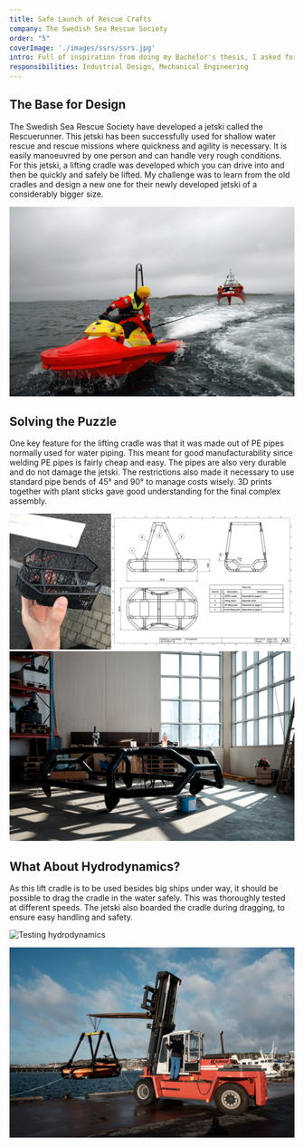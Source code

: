 ```yaml
---
title: Safe Launch of Rescue Crafts
company: The Swedish Sea Rescue Society
order: "5"
coverImage: './images/ssrs/ssrs.jpg'
intro: Full of inspiration from doing my Bachelor's thesis, I asked for more employment at the Swedish Sea Rescue Society. They are right now prototyping a new rescue jetski for big passenger ferries which I am designing and constructing the lift cradle for. I also designed a custom fender.
responsibilities: Industrial Design, Mechanical Engineering
---
```


## The Base for Design
The Swedish Sea Rescue Society have developed a jetski called the Rescuerunner. This jetski has been successfully used for shallow water rescue and rescue missions where quickness and agility is necessary. It is easily manoeuvred by one person and can handle very rough conditions. For this jetski, a lifting cradle was developed which you can drive into and then be quickly and safely be lifted. My challenge was to learn from the old cradles and design a new one for their newly developed jetski of a considerably bigger size.

![The Rescuerunner](./images/ssrs/rescuerunner.jpg)

## Solving the Puzzle
One key feature for the lifting cradle was that it was made out of PE pipes normally used for water piping. This meant for good manufacturability since welding PE pipes is fairly cheap and easy. The pipes are also very durable and do not damage the jetski. The restrictions also made it necessary to use standard pipe bends of 45° and 90° to manage costs wisely. 3D prints together with plant sticks gave good understanding for the final complex assembly.

![3D print and CAD model](./images/ssrs/3dprint_cad.jpg)
![During manufacturing](./images/ssrs/process.jpg)

## What About Hydrodynamics?
As this lift cradle is to be used besides big ships under way, it should be possible to drag the cradle in the water safely. This was thoroughly tested at different speeds. The jetski also boarded the cradle during dragging, to ensure easy handling and safety.

![Testing hydrodynamics](./images/ssrs/hydrodynamics.jpg)

![Lift cradle](./images/ssrs/lift_cradle.jpg)
